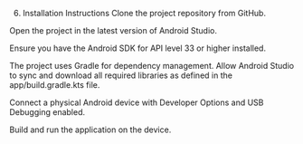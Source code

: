 6. Installation Instructions
Clone the project repository from GitHub.

Open the project in the latest version of Android Studio.

Ensure you have the Android SDK for API level 33 or higher installed.

The project uses Gradle for dependency management. Allow Android Studio to sync and download all required libraries as defined in the app/build.gradle.kts file.

Connect a physical Android device with Developer Options and USB Debugging enabled.

Build and run the application on the device.
